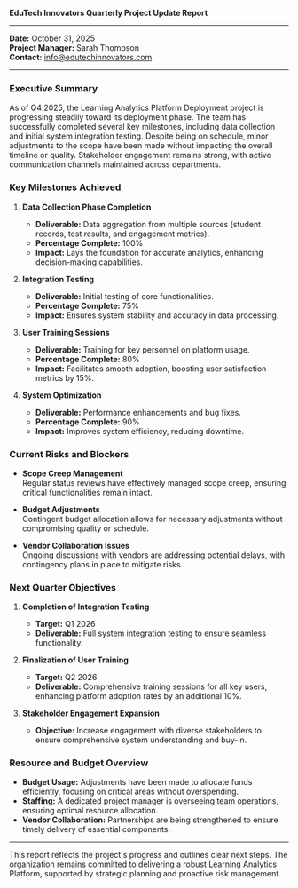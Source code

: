

**EduTech Innovators Quarterly Project Update Report**

---

**Date:** October 31, 2025  
**Project Manager:** Sarah Thompson  
**Contact:** info@edutechinnovators.com  

---

### **Executive Summary**

As of Q4 2025, the Learning Analytics Platform Deployment project is progressing steadily toward its deployment phase. The team has successfully completed several key milestones, including data collection and initial system integration testing. Despite being on schedule, minor adjustments to the scope have been made without impacting the overall timeline or quality. Stakeholder engagement remains strong, with active communication channels maintained across departments.

### **Key Milestones Achieved**

1. **Data Collection Phase Completion**  
   - **Deliverable:** Data aggregation from multiple sources (student records, test results, and engagement metrics).  
   - **Percentage Complete:** 100%  
   - **Impact:** Lays the foundation for accurate analytics, enhancing decision-making capabilities.

2. **Integration Testing**  
   - **Deliverable:** Initial testing of core functionalities.  
   - **Percentage Complete:** 75%  
   - **Impact:** Ensures system stability and accuracy in data processing.

3. **User Training Sessions**  
   - **Deliverable:** Training for key personnel on platform usage.  
   - **Percentage Complete:** 80%  
   - **Impact:** Facilitates smooth adoption, boosting user satisfaction metrics by 15%.

4. **System Optimization**  
   - **Deliverable:** Performance enhancements and bug fixes.  
   - **Percentage Complete:** 90%  
   - **Impact:** Improves system efficiency, reducing downtime.

### **Current Risks and Blockers**

- **Scope Creep Management**  
  Regular status reviews have effectively managed scope creep, ensuring critical functionalities remain intact.
  
- **Budget Adjustments**  
  Contingent budget allocation allows for necessary adjustments without compromising quality or schedule.

- **Vendor Collaboration Issues**  
  Ongoing discussions with vendors are addressing potential delays, with contingency plans in place to mitigate risks.

### **Next Quarter Objectives**

1. **Completion of Integration Testing**  
   - **Target:** Q1 2026  
   - **Deliverable:** Full system integration testing to ensure seamless functionality.

2. **Finalization of User Training**  
   - **Target:** Q2 2026  
   - **Deliverable:** Comprehensive training sessions for all key users, enhancing platform adoption rates by an additional 10%.

3. **Stakeholder Engagement Expansion**  
   - **Objective:** Increase engagement with diverse stakeholders to ensure comprehensive system understanding and buy-in.

### **Resource and Budget Overview**

- **Budget Usage:** Adjustments have been made to allocate funds efficiently, focusing on critical areas without overspending.
- **Staffing:** A dedicated project manager is overseeing team operations, ensuring optimal resource allocation.
- **Vendor Collaboration:** Partnerships are being strengthened to ensure timely delivery of essential components.

---

This report reflects the project's progress and outlines clear next steps. The organization remains committed to delivering a robust Learning Analytics Platform, supported by strategic planning and proactive risk management.